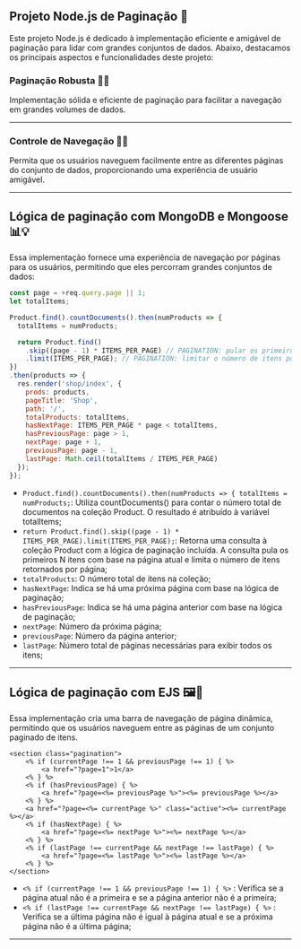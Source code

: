 ## Projeto Node.js de Paginação 🚀
Este projeto Node.js é dedicado à implementação eficiente e amigável de paginação para lidar com grandes conjuntos de dados. Abaixo, destacamos os principais aspectos e funcionalidades deste projeto:

### Paginação Robusta 📖🔄
Implementação sólida e eficiente de paginação para facilitar a navegação em grandes volumes de dados.

---

### Controle de Navegação 🎯🚀
Permita que os usuários naveguem facilmente entre as diferentes páginas do conjunto de dados, proporcionando uma experiência de usuário amigável.

---

## Lógica de paginação com MongoDB e Mongoose 📊💡
Essa implementação fornece uma experiência de navegação por páginas para os usuários, permitindo que eles percorram grandes conjuntos de dados:
~~~javascript
const page = +req.query.page || 1; 
let totalItems;

Product.find().countDocuments().then(numProducts => {
  totalItems = numProducts;

  return Product.find()
    .skip((page - 1) * ITEMS_PER_PAGE) // PAGINATION: pular os primeiros n itens na página atual
    .limit(ITEMS_PER_PAGE); // PAGINATION: limitar o número de itens por página
})
.then(products => {
  res.render('shop/index', {
    prods: products,
    pageTitle: 'Shop',
    path: '/',
    totalProducts: totalItems,
    hasNextPage: ITEMS_PER_PAGE * page < totalItems,
    hasPreviousPage: page > 1,
    nextPage: page + 1,
    previousPage: page - 1,
    lastPage: Math.ceil(totalItems / ITEMS_PER_PAGE)
  });
});
~~~
- `Product.find().countDocuments().then(numProducts => { totalItems = numProducts;`: Utiliza countDocuments() para contar o número total de documentos na coleção Product. O resultado é atribuído à variável totalItems;
- `return Product.find().skip((page - 1) * ITEMS_PER_PAGE).limit(ITEMS_PER_PAGE);`: Retorna uma consulta à coleção Product com a lógica de paginação incluída. A consulta pula os primeiros N itens com base na página atual e limita o número de itens retornados por página;
- `totalProducts`: O número total de itens na coleção;
- `hasNextPage`: Indica se há uma próxima página com base na lógica de paginação;
- `hasPreviousPage`: Indica se há uma página anterior com base na lógica de paginação;
- `nextPage`: Número da próxima página;
- `previousPage`: Número da página anterior;
- `lastPage`: Número total de páginas necessárias para exibir todos os itens;
---

## Lógica de paginação com EJS 🖼️🔄
Essa implementação cria uma barra de navegação de página dinâmica, permitindo que os usuários naveguem entre as páginas de um conjunto paginado de itens. 
```ejs
<section class="pagination">
    <% if (currentPage !== 1 && previousPage !== 1) { %>
        <a href="?page=1">1</a>
    <% } %>
    <% if (hasPreviousPage) { %>
        <a href="?page=<%= previousPage %>"><%= previousPage %></a>
    <% } %>
    <a href="?page=<%= currentPage %>" class="active"><%= currentPage %></a>
    <% if (hasNextPage) { %>
        <a href="?page=<%= nextPage %>"><%= nextPage %></a>
    <% } %>
    <% if (lastPage !== currentPage && nextPage !== lastPage) { %>
        <a href="?page=<%= lastPage %>"><%= lastPage %></a>
    <% } %>
</section>
```

- `<% if (currentPage !== 1 && previousPage !== 1) { %>` : Verifica se a página atual não é a primeira e se a página anterior não é a primeira;
- `<% if (lastPage !== currentPage && nextPage !== lastPage) { %>` : Verifica se a última página não é igual à página atual e se a próxima página não é a última página;

---